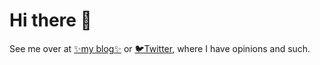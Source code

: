 # Hi there 👋

See me over at [✨my blog✨](https://www.asystad.net) or [🐦Twitter](https://twitter.com/ArveSystad), where I have opinions and such.
